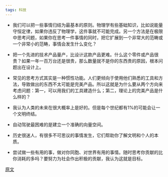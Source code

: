```yaml
---
tags: 科技
---
```


* 我们可以把一些事情归结为最基本的原则。物理学有些基础知识，比如说能量守恒定律，如果你违反了物理学，这件事就不可能完成。另一个方法是在极限中思考问题，如果你在思考一件事情的同时，把它扩展到一个非常大的范畴或一个非常小的范畴，事情会发生什么变化？

* 把一个先进的技术产品量产，比设计这款产品更难。什么这个零件或产品很贵？如果一年一百万台还是很贵，那么数量就不是你的东西贵的原因，根本问题出在设计上。

* 常见的思考方式其实是一种惯性功能。人们更倾向于使用他们熟悉的工具和方法，导致做出的东西不太可能是完美产品。所以这就是为什么要从两个方向来考虑问题：第一，可以用我们的工具建造什么；第二，理论上的完美产品是什么样的？

* 我认为人类的未来在很大概率上是好的。但是每个世纪都有1%的可能会让一个文明终结。

* 自动驾驶最困难的是建立一个准确的向量空间。

* 历史很迷人，有很多不可思议的事情发生，它们帮助你了解文明和个人的本质。

* 尝试做一些有用的事，做对你同胞、对世界有用的事情。随时思考你贡献的比你消耗的多吗？要努力为社会作出积极的贡献，我认为这就是目标。

[原文](https://m.cnbeta.com/view/1223477.htm)

